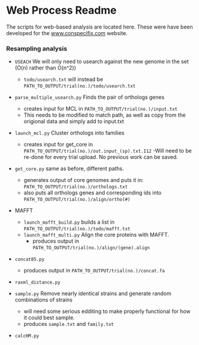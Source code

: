 # Web Process Readme

The scripts for web-based analysis are located here. These were have been developed for the www.conspecifix.com website.

### Resampling analysis

- `USEACH` We will only need to usearch against the new genome in the set (O(n) rather than O(n^2))
    - `todo/usearch.txt` will instead be `PATH_TO_OUTPUT/trial(no.)/todo/usearch.txt`
    
- `parse_multiple_usearch.py` Finds the pair of orthologs genes
    - creates input for MCL in  `PATH_TO_OUTPUT/trial(no.)/input.txt`
    - This needs to be modified to match path, as well as copy from the origional data and simply add to input.txt
    
- `launch_mcl.py` Cluster orthologs into families
    - creates input for get_core in `PATH_TO_OUTPUT/trial(no.)/out.input_(sp).txt.I12`
    -Will need to be re-done for every trial upload. No previous work can be saved.

- `get_core.py` same as before, different paths.
    - generates output of core genomes and puts it in: `PATH_TO_OUTPUT/trial(no.)/orthologs.txt`
    - also puts all orthologs genes and corresponding ids into `PATH_TO_OUTPUT/trial(no.)/align/ortho(#)`

- MAFFT
    - `launch_mafft_build.py` builds a list in `PATH_TO_OUTPUT/trial(no.)/todo/mafft.txt`
    - `launch_mafft_multi.py` Align the core proteins with MAFFT.
        - produces output in `PATH_TO_OUTPUT/trial(no.)/align/(gene).align`
    
- `concat85.py` 
    - produces output in `PATH_TO_OUTPUT/trial(no.)/concat.fa`
    
- `raxml_distance.py`

- `sample.py` Remove nearly identical strains and generate random combinations of strains
    - will need some serious edditing to make properly functional for how it could best sample.
    - produces `sample.txt` and `family.txt`

- `calcHM.py`